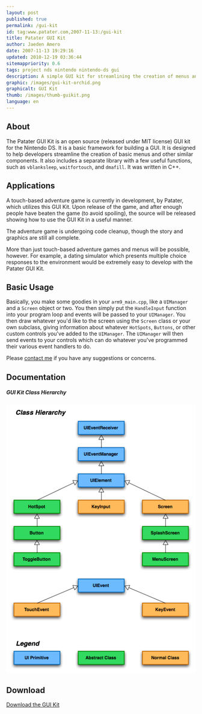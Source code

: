 ```yaml
---
layout: post
published: true
permalink: /gui-kit
id: tag:www.patater.com,2007-11-13:/gui-kit
title: Patater GUI Kit
author: Jaeden Amero
date: 2007-11-13 19:29:16
updated: 2010-12-19 03:36:44
sitemappriority: 0.6
tags: project nds nintendo nintendo-ds gui
description: A simple GUI kit for streamlining the creation of menus and making simple games
graphic: /images/gui-kit-orchid.png
graphicalt: GUI Kit
thumb: /images/thumb-guikit.png
language: en
---
```

<h2>About</h2>
<p>
The Patater GUI Kit is an open source (released under MIT license) GUI
kit for the Nintendo DS. It is a basic framework for building a GUI. It
is designed to help developers streamline the creation of basic menus
and other similar components. It also includes a separate library with
a few useful functions, such as <code>vblanksleep</code>,
<code>waitfortouch</code>, and <code>dmafill</code>. It was written in
C++.
</p>
<!--break-->

<h2>Applications</h2>
<p>
A touch-based adventure game is currently in development, by Patater,
which utilizes this GUI Kit. Upon release of the game, and after enough
people have beaten the game (to avoid spoiling), the source will be
released showing how to use the GUI Kit in a useful manner.
</p>

<p>
The adventure game is undergoing code cleanup, though the story and
graphics are still all complete.
</p>

<p>
More than just touch-based adventure games and menus will be possible,
however.  For example, a dating simulator which presents multiple
choice responses to the environment would be extremely easy to develop
with the Patater GUI Kit.
</p>

<h2>Basic Usage</h2>
<p>
Basically, you make some goodies in your <code>arm9_main.cpp</code>,
like a <code>UIManager</code> and a <code>Screen</code> object or two.
You then simply put the <code>HandleInput</code> function into your
program loop and events will be passed to your <code>UIManager</code>.
You then draw whatever you'd like to the screen using the
<code>Screen</code> class or your own subclass, giving information
about whatever <code>HotSpots</code>, <code>Buttons</code>, or other
custom controls you've added to the <code>UIManager</code>. The
<code>UIManager</code> will then send events to your controls which can
do whatever you've programmed their various event handlers to do.
</p>

<p>
Please <a href="/contact">contact me</a> if you have any suggestions or
concerns.
</p>

<h2>Documentation</h2>
<h5>GUI Kit Class Hierarchy</h5>
<p>
<img src="/images/gui-kit-hierarchy.png" alt="GUI Kit Hierarchy"/>
</p>

<div>
<h2>Download</h2>
<a href="/projects/guikit-20070919.tgz">Download the GUI Kit</a>
</div>
